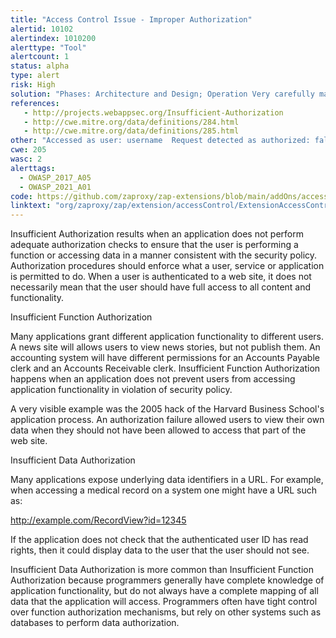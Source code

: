 ```yaml
---
title: "Access Control Issue - Improper Authorization"
alertid: 10102
alertindex: 1010200
alerttype: "Tool"
alertcount: 1
status: alpha
type: alert
risk: High
solution: "Phases: Architecture and Design; Operation Very carefully manage the setting, management, and handling of privileges. Explicitly manage trust zones in the software.  Phase: Architecture and Design\t Ensure that appropriate compartmentalization is built into the system design and that the compartmentalization serves to allow for and further reinforce privilege separation functionality. Architects and designers should rely on the principle of least privilege to decide when it is appropriate to use and to drop system privileges."
references:
   - http://projects.webappsec.org/Insufficient-Authorization
   - http://cwe.mitre.org/data/definitions/284.html
   - http://cwe.mitre.org/data/definitions/285.html
other: "Accessed as user: username  Request detected as authorized: false. The defined access rule for resource is that access should be: Allowed."
cwe: 205
wasc: 2
alerttags: 
  - OWASP_2017_A05
  - OWASP_2021_A01
code: https://github.com/zaproxy/zap-extensions/blob/main/addOns/accessControl/src/main/java/org/zaproxy/zap/extension/accessControl/ExtensionAccessControl.java
linktext: "org/zaproxy/zap/extension/accessControl/ExtensionAccessControl.java"
---
```

Insufficient Authorization results when an application does not perform adequate authorization checks to ensure that the user is performing a function or accessing data in a manner consistent with the security policy. Authorization procedures should enforce what a user, service or application is permitted to do. When a user is authenticated to a web site, it does not necessarily mean that the user should have full access to all content and functionality.

Insufficient Function Authorization

Many applications grant different application functionality to different users. A news site will allows users to view news stories, but not publish them. An accounting system will have different permissions for an Accounts Payable clerk and an Accounts Receivable clerk. Insufficient Function Authorization happens when an application does not prevent users from accessing application functionality in violation of security policy.

A very visible example was the 2005 hack of the Harvard Business School's application process. An authorization failure allowed users to view their own data when they should not have been allowed to access that part of the web site.
 
Insufficient Data Authorization

Many applications expose underlying data identifiers in a URL. For example, when accessing a medical record on a system one might have a URL such as:

http://example.com/RecordView?id=12345

If the application does not check that the authenticated user ID has read rights, then it could display data to the user that the user should not see.

Insufficient Data Authorization is more common than Insufficient Function Authorization because programmers generally have complete knowledge of application functionality, but do not always have a complete mapping of all data that the application will access. Programmers often have tight control over function authorization mechanisms, but rely on other systems such as databases to perform data authorization.
